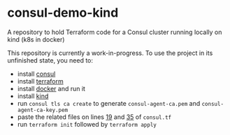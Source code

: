# consul-demo-kind
A repository to hold Terraform code for a Consul cluster running locally on kind (k8s in docker)

This repository is currently a work-in-progress. To use the project in its unfinished state, you need to:

- install [consul](https://www.consul.io/)
- install [terraform](https://www.terraform.io/)
- install [docker](https://www.docker.com/) and run it
- install [kind](https://kind.sigs.k8s.io/)
- run `consul tls ca create` to generate `consul-agent-ca.pem` and `consul-agent-ca-key.pem`
- paste the related files on lines [19](https://github.com/krastin/consul-demo-kind/blob/2b01c7e3e4a401415d17981ca5af81e8443da580/consul.tf#L19) and [35](https://github.com/krastin/consul-demo-kind/blob/2b01c7e3e4a401415d17981ca5af81e8443da580/consul.tf#L35) of `consul.tf`
- run `terraform init` followed by `terraform apply`
